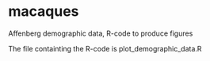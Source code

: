 # macaques
Affenberg demographic data, R-code to produce figures

The file containting the R-code is plot_demographic_data.R
